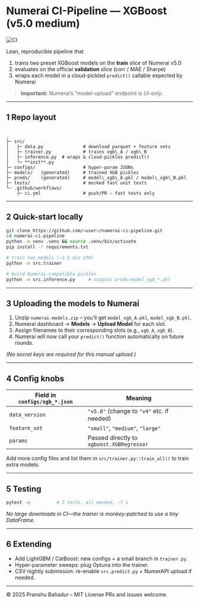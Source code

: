 # Numerai CI-Pipeline — XGBoost (v5.0 medium)

![CI](https://github.com/<your-user>/numerai-ci-pipeline/actions/workflows/ci.yml/badge.svg)

Lean, reproducible pipeline that

1. trains two preset XGBoost models on the **train** slice of Numerai v5.0  
2. evaluates on the official **validation** slice (corr / MAE / Sharpe)  
3. wraps each model in a cloud-pickled `predict()` callable expected by Numerai  

> **Important:** Numerai’s “model-upload” endpoint is *UI-only*.  

---

## 1 Repo layout

```

.
├─ src/
│   ├─ data.py               # download parquet + feature sets
│   ├─ trainer.py            # trains xgb\_A / xgb\_B
│   ├─ inference.py  # wraps & cloud-pickles predict()
│   └─ **init**.py
├─ configs/                  # hyper-param JSONs
├─ models/   (generated)     # trained XGB pickles
├─ preds/    (generated)     # model\_xgb\_A.pkl / model\_xgb\_B.pkl
├─ tests/                    # mocked fast unit tests
└─ .github/workflows/
	├─ ci.yml                # push/PR – fast tests only

````

---

## 2 Quick-start locally

```bash
git clone https://github.com/<user>/numerai-ci-pipeline.git
cd numerai-ci-pipeline
python -m venv .venv && source .venv/bin/activate
pip install -r requirements.txt

# train two models (~3-5 min CPU)
python -m src.trainer

# build Numerai-compatible pickles
python -m src.inference.py     # outputs preds/model_xgb_*.pkl
````

---

## 3 Uploading the models to Numerai

1. Unzip `numerai-models.zip` – you’ll get
   `model_xgb_A.pkl`, `model_xgb_B.pkl`.
2. Numerai dashboard → **Models** → **Upload Model** for each slot.
3. Assign filenames to their corresponding slots (e.g., `xgb_A`, `xgb_B`).
4. Numerai will now call your `predict()` function automatically on future rounds.

*(No secret keys are required for this manual upload.)*

---

## 4 Config knobs

| Field in `configs/xgb_*.json` | Meaning                                    |
| ----------------------------- | ------------------------------------------ |
| `data_version`                | `"v5.0"` (change to `"v4"` etc. if needed) |
| `feature_set`                 | `"small"`, `"medium"`, `"large"`           |
| `params`                      | Passed directly to `xgboost.XGBRegressor`  |

Add more config files and list them in `src/trainer.py::train_all()` to train extra models.

---

## 5 Testing

```bash
pytest -q          # 5 tests, all mocked, ~7 s
```

*No large downloads in CI—the trainer is monkey-patched to use a tiny DataFrame.*

---

## 6 Extending

* Add LightGBM / CatBoost: new configs + a small branch in `trainer.py`.
* Hyper-parameter sweeps: plug Optuna into the trainer.
* CSV nightly submission: re-enable `src.predict.py` + NumerAPI upload if needed.

---

© 2025 Pranshu Bahadur – MIT License
PRs and issues welcome.

